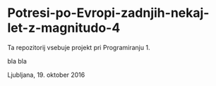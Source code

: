 # Potresi-po-Evropi-zadnjih-nekaj-let-z-magnitudo-4

Ta repozitorij vsebuje projekt pri Programiranju 1.

bla bla 

Ljubljana, 19. oktober 2016